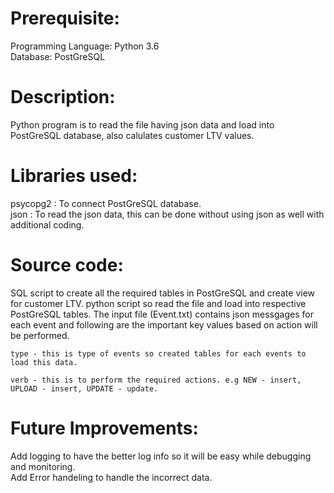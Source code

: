# Prerequisite:
Programming Language: Python 3.6   
Database: PostGreSQL

# Description:
Python program is to read the file having json data and load into PostGreSQL database, also calulates customer LTV values.
  
# Libraries used:
psycopg2 : To connect PostGreSQL database.  
json : To read the json data, this can be done without using json as well with additional coding.  

# Source code:
SQL script to create all the required tables in PostGreSQL and create view for customer LTV.
python script so read the file and load into respective PostGreSQL tables.
The input file (Event.txt) contains json messgages for each event and following are the important key values based on action will be performed.

```
type - this is type of events so created tables for each events to load this data.

verb - this is to perform the required actions. e.g NEW - insert, UPLOAD - insert, UPDATE - update.
```

# Future Improvements:
Add logging to have the better log info so it will be easy while debugging and monitoring.  
Add Error handeling to handle the incorrect data.
